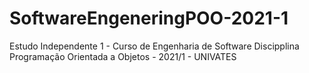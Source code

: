 # SoftwareEngeneringPOO-2021-1

Estudo Independente 1 - Curso de Engenharia de Software
Discipplina Programação Orientada a Objetos - 2021/1 - UNIVATES
